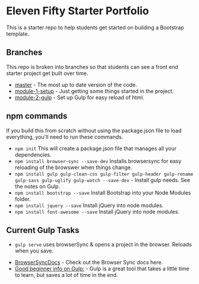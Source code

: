 # Eleven Fifty Starter Portfolio
This is a starter repo to help students get started on building a Bootstrap template. 

## Branches
This repo is broken into branches so that students can see a front end starter project get built over time. 
 
 * [master](https://github.com/ElevenfiftyAcademy/JavaScript-151-PortfolioStarter) - The most up to date version of the code.
 * [module-1-setup](https://github.com/ElevenfiftyAcademy/JavaScript-151-PortfolioStarter/tree/module-1-setup) - Just getting some things started in the project.
 * [module-2-gulp](https://github.com/ElevenfiftyAcademy/JavaScript-151-PortfolioStarter/tree/module-2-gulpsetup) - Set up Gulp for easy reload of html.

## npm commands
If you build this from scratch without using the package.json file to load everything, you'll need to run these commands.
- `npm init` This will create a package.json file that manages all your dependencies.
- `npm install browser-sync --save-dev` Installs browsersync for easy reloading of the browswer when things change.
- `npm install gulp gulp-clean-css gulp-filter gulp-header gulp-rename gulp-sass gulp-uglify gulp-watch --save-dev`  - Install gulp needs. See the notes on Gulp.
- `npm install bootstrap --save` Install Bootstrap into your Node Modules folder.
- `npm install jquery --save` Install jQuery into node modules.
- `npm install font-awesome --save` Install jQuery into node modules.

## Current Gulp Tasks
- `gulp serve` uses browserSync & opens a project in the browser. Reloads when you save.

 * [BrowserSyncDocs](https://www.browsersync.io/docs/gulp) - Check out the Browser Sync docs here. 
 * [Good beginner info on Gulp:](https://css-tricks.com/gulp-for-beginners/) - Gulp is a great tool that takes a little time to learn, but saves a lot of time in the end. 
